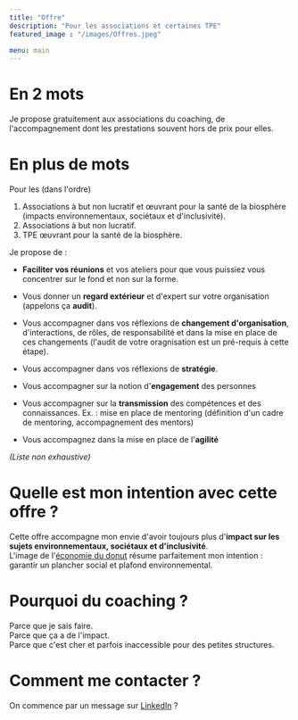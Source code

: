 ```yaml
---
title: "Offre"
description: "Pour les associations et certaines TPE"
featured_image : "/images/Offres.jpeg"

menu: main
---
```


# En 2 mots
 Je propose gratuitement aux associations du coaching, de l'accompagnement dont les prestations souvent hors de prix pour elles.

 # En plus de mots

Pour les (dans l'ordre)
1. Associations à but non lucratif et œuvrant pour la santé de la biosphère (impacts environnementaux, sociétaux et d'inclusivité).  
2. Associations à but non lucratif.  
3. TPE œuvrant pour la santé de la biosphère.  

Je propose de :

- **Faciliter vos réunions** et vos ateliers pour que vous puissiez vous concentrer sur le fond et non sur la forme.

- Vous donner un **regard extérieur** et d'expert sur votre organisation (appelons ça **audit**).

- Vous accompagner dans vos réflexions de **changement d'organisation**, d'interactions, de rôles, de responsabilité et dans la mise en place de ces changements (l'audit de votre oragnisation est un pré-requis à cette étape).

- Vous accompagner dans vos réflexions de **stratégie**.

- Vous accompagner sur la notion d'**engagement** des personnes

- Vous accompagner sur la **transmission** des compétences et des connaissances. Ex. : mise en place de mentoring (définition d'un cadre de mentoring, accompagnement des mentors)

- Vous accompagnez dans la mise en place de l'**agilité**

*(Liste non exhaustive)*

# Quelle est mon intention avec cette offre ?
Cette offre accompagne mon envie d'avoir toujours plus d'**impact sur les sujets environnementaux, sociétaux et d'inclusivité**.   
L'image de l'[économie du donut](https://www.oxfamfrance.org/actualite/la-theorie-du-donut-une-nouvelle-economie-est-possible/) résume parfaitement mon intention : garantir un plancher social et plafond environnemental.

# Pourquoi du coaching ?
Parce que je sais faire.  
Parce que ça a de l'impact.  
Parce que c'est cher et parfois inaccessible pour des petites structures.  

# Comment me contacter ?

On commence par un message sur [LinkedIn](https://www.linkedin.com/in/nilslesieur/) ?


